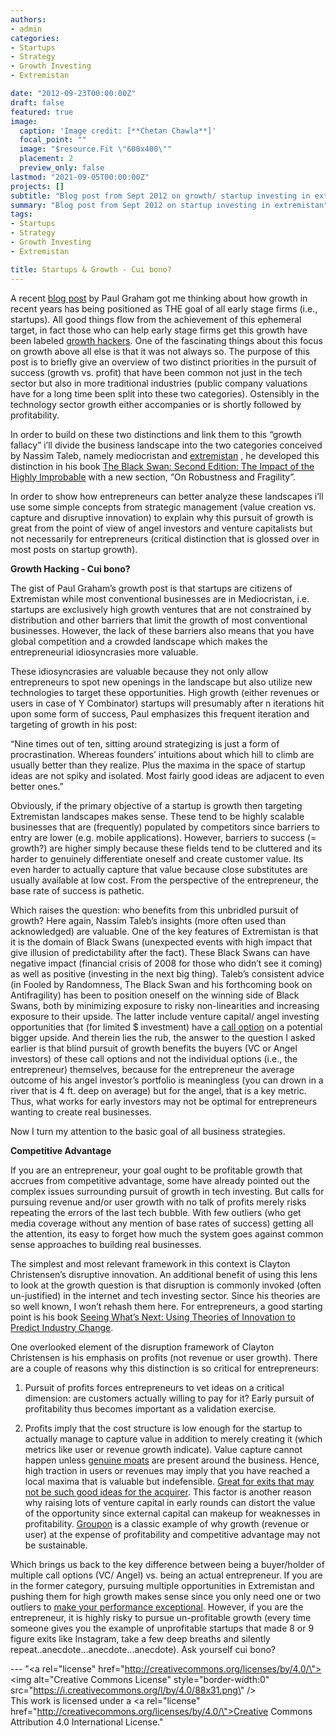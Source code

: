 ```yaml
---
authors:
- admin
categories:
- Startups 
- Strategy
- Growth Investing
- Extremistan

date: "2012-09-23T00:00:00Z"
draft: false
featured: true
image:
  caption: 'Image credit: [**Chetan Chawla**]'
  focal_point: ""
  image: "$resource.Fit \"600x400\""
  placement: 2
  preview_only: false
lastmod: "2021-09-05T00:00:00Z"
projects: []
subtitle: "Blog post from Sept 2012 on growth/ startup investing in extremistan."
summary: "Blog post from Sept 2012 on startup investing in extremistan"
tags:
- Startups 
- Strategy
- Growth Investing
- Extremistan

title: Startups & Growth - Cui bono?
---
```


A recent [blog post](http://paulgraham.com/growth.html) by Paul Graham got me thinking about how growth in recent years has being positioned as THE goal of all early stage firms (i.e., startups). All good things flow from the achievement of this ephemeral target, in fact those who can help early stage firms get this growth have been labeled [growth hackers](https://en.wikipedia.org/wiki/Growth_hacking). One of the fascinating things about this focus on growth above all else is that it was not always so. The purpose of this post is to briefly give an overview of two distinct priorities in the pursuit of success (growth vs. profit) that have been common not just in the tech sector but also in more traditional industries (public company valuations have for a long time been split into these two categories). Ostensibly in the technology sector growth either accompanies or is shortly followed by profitability.

In order to build on these two distinctions and link them to this “growth fallacy” i’ll divide the business landscape into the two categories conceived by Nassim Taleb, namely mediocristan and [extremistan](https://www.dailymotion.com/video/xgl87v) , he developed this distinction in his book [The Black Swan: Second Edition: The Impact of the Highly Improbable](https://www.amazon.com/gp/product/081297381X/ref=as_li_qf_sp_asin_tl?ie=UTF8&camp=1789&creative=9325&creativeASIN=081297381X&linkCode=as2&tag=chechablo-20) with a new section, “On Robustness and Fragility”.

In order to show how entrepreneurs can better analyze these landscapes i’ll use some simple concepts from strategic management (value creation vs. capture and disruptive innovation) to explain why this pursuit of growth is great from the point of view of angel investors and venture capitalists but not necessarily for entrepreneurs (critical distinction that is glossed over in most posts on startup growth).

**Growth Hacking - Cui bono?**

The gist of Paul Graham’s growth post is that startups are citizens of Extremistan while most conventional businesses are in Mediocristan, i.e. startups are exclusively high growth ventures that are not constrained by distribution and other barriers that limit the growth of most conventional businesses. However, the lack of these barriers also means that you have global competition and a crowded landscape which makes the entrepreneurial idiosyncrasies more valuable.

These idiosyncrasies are valuable because they not only allow entrepreneurs to spot new openings in the landscape but also utilize new technologies to target these opportunities. High growth (either revenues or users in case of Y Combinator) startups will presumably after n iterations hit upon some form of success, Paul emphasizes this frequent iteration and targeting of growth in his post:

“Nine times out of ten, sitting around strategizing is just a form of procrastination. Whereas founders’ intuitions about which hill to climb are usually better than they realize. Plus the maxima in the space of startup ideas are not spiky and isolated. Most fairly good ideas are adjacent to even better ones.”

Obviously, if the primary objective of a startup is growth then targeting Extremistan landscapes makes sense. These tend to be highly scalable businesses that are (frequently) populated by competitors since barriers to entry are lower (e.g. mobile applications). However, barriers to success (= growth?) are higher simply because these fields tend to be cluttered and its harder to genuinely differentiate oneself and create customer value. Its even harder to actually capture that value because close substitutes are usually available at low cost. From the perspective of the entrepreneur, the base rate of success is pathetic.

Which raises the question: who benefits from this unbridled pursuit of growth? Here again, Nassim Taleb’s insights (more often used than acknowledged) are valuable. One of the key features of Extremistan is that it is the domain of Black Swans (unexpected events with high impact that give illusion of predictability after the fact). These Black Swans can have negative impact (financial crisis of 2008 for those who didn’t see it coming) as well as positive (investing in the next big thing). Taleb’s consistent advice (in Fooled by Randomness, The Black Swan and his forthcoming book on Antifragility) has been to position oneself on the winning side of Black Swans, both by minimizing exposure to risky non-linearities and increasing exposure to their upside. The latter include venture capital/ angel investing opportunities that (for limited $ investment) have a [call option](https://www.investopedia.com/terms/c/calloption.asp#axzz27LT8HxEs) on a potential bigger upside. And therein lies the rub, the answer to the question I asked earlier is that blind pursuit of growth benefits the buyers (VC or Angel investors) of these call options and not the individual options (i.e., the entrepreneur) themselves, because for the entrepreneur the average outcome of his angel investor’s portfolio is meaningless (you can drown in a river that is 4 ft. deep on average) but for the angel, that is a key metric. Thus, what works for early investors may not be optimal for entrepreneurs wanting to create real businesses.

Now I turn my attention to the basic goal of all business strategies.

**Competitive Advantage**

If you are an entrepreneur, your goal ought to be profitable growth that accrues from competitive advantage, some have already pointed out the complex issues surrounding pursuit of growth in tech investing. But calls for pursuing revenue and/or user growth with no talk of profits merely risks repeating the errors of the last tech bubble. With few outliers (who get media coverage without any mention of base rates of success) getting all the attention, its easy to forget how much the system goes against common sense approaches to building real businesses.

The simplest and most relevant framework in this context is Clayton Christensen’s disruptive innovation. An additional benefit of using this lens to look at the growth question is that disruption is commonly invoked (often un-justified) in the internet and tech investing sector. Since his theories are so well known, I won’t rehash them here. For entrepreneurs, a good starting point is his book [Seeing What’s Next: Using Theories of Innovation to Predict Industry Change](https://www.amazon.com/gp/product/1591391857/ref=as_li_tf_tl?ie=UTF8&camp=1789&creative=9325&creativeASIN=1591391857&linkCode=as2&tag=chechablo-20).

One overlooked element of the disruption framework of Clayton Christensen is his emphasis on profits (not revenue or user growth). There are a couple of reasons why this distinction is so critical for entrepreneurs:

1. Pursuit of profits forces entrepreneurs to vet ideas on a critical dimension: are customers actually willing to pay for it? Early pursuit of profitability thus becomes important as a validation exercise.

2. Profits imply that the cost structure is low enough for the startup to actually manage to capture value in addition to merely creating it (which metrics like user or revenue growth indicate). Value capture cannot happen unless [genuine moats](https://signalvnoise.com/posts/333-warren-buffett-on-castles-and-moats) are present around the business. Hence, high traction in users or revenues may imply that you have reached a local maxima that is valuable but indefensible. [Great for exits that may not be such good ideas for the acquirer](https://www.forbes.com/sites/insertcoin/2012/05/04/draw-something-loses-5m-users-a-month-after-zynga-purchase/?sh=3fba39134a35). This factor is another reason why raising lots of venture capital in early rounds can distort the value of the opportunity since external capital can makeup for weaknesses in profitability. [Groupon](https://hbr.org/2011/08/groupon-doomed-by-too-much-of) is a classic example of why growth (revenue or user) at the expense of profitability and competitive advantage may not be sustainable.

Which brings us back to the key difference between being a buyer/holder of multiple call options (VC/ Angel) vs. being an actual entrepreneur. If you are in the former category, pursuing multiple opportunities in Extremistan and pushing them for high growth makes sense since you only need one or two outliers to [make your performance exceptional](http://paulgraham.com/swan.html). However, if you are the entrepreneur, it is highly risky to pursue un-profitable growth (every time someone gives you the example of unprofitable startups that made 8 or 9 figure exits like Instagram, take a few deep breaths and silently repeat..anecdote…anecdote…anecdote). Ask yourself cui bono?




--- "<a rel=\"license\" href=\"http://creativecommons.org/licenses/by/4.0/\"><img alt=\"Creative Commons License\" style=\"border-width:0\" src=\"https://i.creativecommons.org/l/by/4.0/88x31.png\" /></a><br />This work is licensed under a <a rel=\"license\" href=\"http://creativecommons.org/licenses/by/4.0/\">Creative Commons Attribution 4.0 International License</a>."

